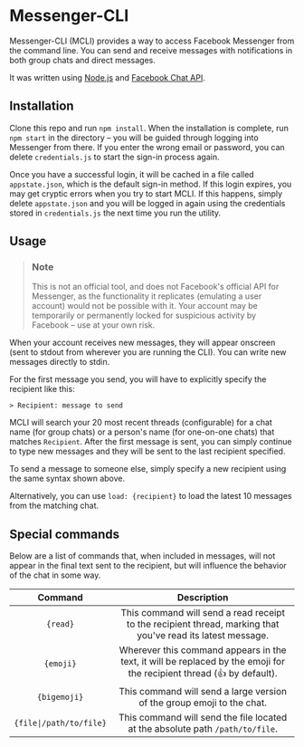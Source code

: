 # Messenger-CLI

Messenger-CLI (MCLI) provides a way to access Facebook Messenger from the command line. You can send and receive messages with notifications in both group chats and direct messages.

It was written using [Node.js](https://nodejs.org) and [Facebook Chat API](https://github.com/Schmavery/facebook-chat-api).

## Installation
Clone this repo and run `npm install`. When the installation is complete, run `npm start` in the directory – you will be guided through logging into Messenger from there. If you enter the wrong email or password, you can delete `credentials.js` to start the sign-in process again.

Once you have a successful login, it will be cached in a file called `appstate.json`, which is the default sign-in method. If this login expires, you may get cryptic errors when you try to start MCLI. If this happens, simply delete `appstate.json` and you will be logged in again using the credentials stored in `credentials.js` the next time you run the utility.

## Usage

> ### **Note**
> This is not an official tool, and does not Facebook's official API for Messenger, as the functionality it replicates (emulating a user account) would not be possible with it. Your account may be temporarily or permanently locked for suspicious activity by Facebook – use at your own risk.

When your account receives new messages, they will appear onscreen (sent to stdout from wherever you are running the CLI). You can write new messages directly to stdin.

For the first message you send, you will have to explicitly specify the recipient like this:

```
> Recipient: message to send
```

MCLI will search your 20 most recent threads (configurable) for a chat name (for group chats) or a person's name (for one-on-one chats) that matches `Recipient`. After the first message is sent, you can simply continue to type new messages and they will be sent to the last recipient specified.

To send a message to someone else, simply specify a new recipient using the same syntax shown above.

Alternatively, you can use `load: {recipient}` to load the latest 10 messages from the matching chat.

## Special commands
Below are a list of commands that, when included in messages, will not appear in the final text sent to the recipient, but will influence the behavior of the chat in some way.

|       **Command**       |                                                    **Description**                                                    |
|:-----------------------:|:---------------------------------------------------------------------------------------------------------------------:|
| `{read}`                | This command will send a read receipt to the recipient thread, marking that you've read its latest message.           |
| `{emoji}`               | Wherever this command appears in the text, it will be replaced by the emoji for the recipient thread (👍 by default). |
| `{bigemoji}`            | This command will send a large version of the group emoji to the chat.                                                |
| `{file\|/path/to/file}` | This command will send the file located at the absolute path `/path/to/file`.                                         |
